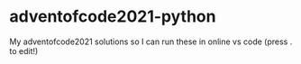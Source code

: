 # adventofcode2021-python
My adventofcode2021 solutions so I can run these in online vs code (press . to edit!)
